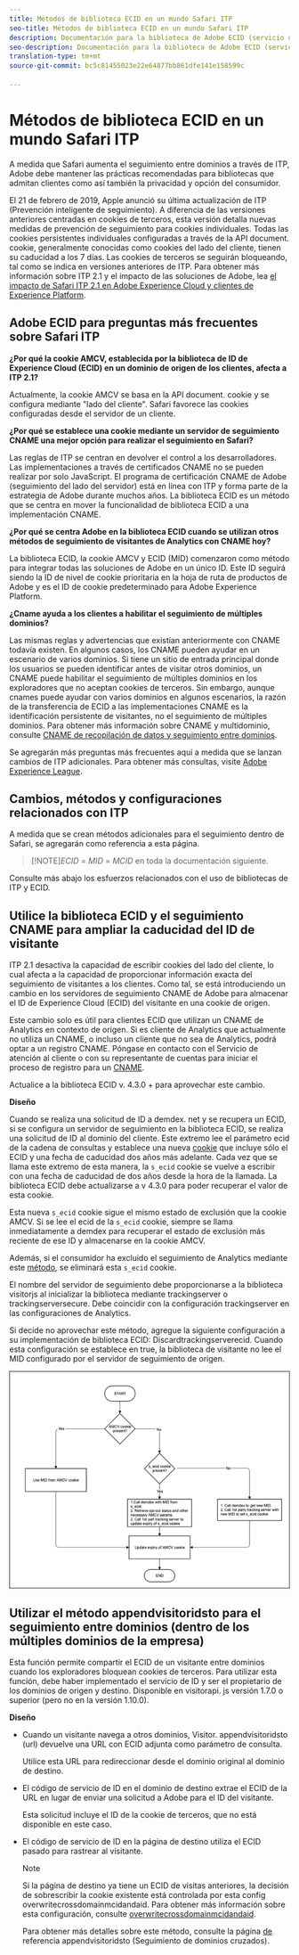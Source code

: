 ```yaml
---
title: Métodos de biblioteca ECID en un mundo Safari ITP
seo-title: Métodos de biblioteca ECID en un mundo Safari ITP
description: Documentación para la biblioteca de Adobe ECID (servicio de ID).
seo-description: Documentación para la biblioteca de Adobe ECID (servicio de ID).
translation-type: tm+mt
source-git-commit: bc5c81455023e22e64877bb861dfe141e158599c

---
```



# Métodos de biblioteca ECID en un mundo Safari ITP

A medida que Safari aumenta el seguimiento entre dominios a través de ITP, Adobe debe mantener las prácticas recomendadas para bibliotecas que admitan clientes como así también la privacidad y opción del consumidor.

El 21 de febrero de 2019, Apple anunció su última actualización de ITP (Prevención inteligente de seguimiento). A diferencia de las versiones anteriores centradas en cookies de terceros, esta versión detalla nuevas medidas de prevención de seguimiento para cookies individuales. Todas las cookies persistentes individuales configuradas a través de la API document. cookie, generalmente conocidas como cookies del lado del cliente, tienen su caducidad a los 7 días. Las cookies de terceros se seguirán bloqueando, tal como se indica en versiones anteriores de ITP. Para obtener más información sobre ITP 2.1 y el impacto de las soluciones de Adobe, lea [el impacto de Safari ITP 2.1 en Adobe Experience Cloud y clientes de Experience Platform](https://medium.com/adobetech/safari-itp-2-1-impact-on-adobe-experience-cloud-customers-9439cecb55ac).

## Adobe ECID para preguntas más frecuentes sobre Safari ITP

**¿Por qué la cookie AMCV, establecida por la biblioteca de ID de Experience Cloud (ECID) en un dominio de origen de los clientes, afecta a ITP 2.1?**

Actualmente, la cookie AMCV se basa en la API document. cookie y se configura mediante &quot;lado del cliente&quot;. Safari favorece las cookies configuradas desde el servidor de un cliente.

**¿Por qué se establece una cookie mediante un servidor de seguimiento CNAME una mejor opción para realizar el seguimiento en Safari?**

Las reglas de ITP se centran en devolver el control a los desarrolladores. Las implementaciones a través de certificados CNAME no se pueden realizar por solo JavaScript. El programa de certificación CNAME de Adobe (seguimiento del lado del servidor) está en línea con ITP y forma parte de la estrategia de Adobe durante muchos años. La biblioteca ECID es un método que se centra en mover la funcionalidad de biblioteca ECID a una implementación CNAME.

**¿Por qué se centra Adobe en la biblioteca ECID cuando se utilizan otros métodos de seguimiento de visitantes de Analytics con CNAME hoy?**

La biblioteca ECID, la cookie AMCV y ECID (MID) comenzaron como método para integrar todas las soluciones de Adobe en un único ID. Este ID seguirá siendo la ID de nivel de cookie prioritaria en la hoja de ruta de productos de Adobe y es el ID de cookie predeterminado para Adobe Experience Platform.

**¿Cname ayuda a los clientes a habilitar el seguimiento de múltiples dominios?**

Las mismas reglas y advertencias que existían anteriormente con CNAME todavía existen. En algunos casos, los CNAME pueden ayudar en un escenario de varios dominios. Si tiene un sitio de entrada principal donde los usuarios se pueden identificar antes de visitar otros dominios, un CNAME puede habilitar el seguimiento de múltiples dominios en los exploradores que no aceptan cookies de terceros. Sin embargo, aunque cnames puede ayudar con varios dominios en algunos escenarios, la razón de la transferencia de ECID a las implementaciones CNAME es la identificación persistente de visitantes, no el seguimiento de múltiples dominios. Para obtener más información sobre CNAME y multidominio, consulte [CNAME de recopilación de datos y seguimiento entre dominios](/help/reference/analytics-reference/cname.md).

Se agregarán más preguntas más frecuentes aquí a medida que se lanzan cambios de ITP adicionales. Para obtener más consultas, visite [Adobe Experience League](https://experienceleague.adobe.com/#recommended/solutions/analytics).

## Cambios, métodos y configuraciones relacionados con ITP

A medida que se crean métodos adicionales para el seguimiento dentro de Safari, se agregarán como referencia a esta página.

>[!NOTE]*ECID* = *MID* = *MCID* en toda la documentación siguiente.

Consulte más abajo los esfuerzos relacionados con el uso de bibliotecas de ITP y ECID.

## Utilice la biblioteca ECID y el seguimiento CNAME para ampliar la caducidad del ID de visitante

ITP 2.1 desactiva la capacidad de escribir cookies del lado del cliente, lo cual afecta a la capacidad de proporcionar información exacta del seguimiento de visitantes a los clientes. Como tal, se está introduciendo un cambio en los servidores de seguimiento CNAME de Adobe para almacenar el ID de Experience Cloud (ECID) del visitante en una cookie de origen.

Este cambio solo es útil para clientes ECID que utilizan un CNAME de Analytics en contexto de origen. Si es cliente de Analytics que actualmente no utiliza un CNAME, o incluso un cliente que no sea de Analytics, podrá optar a un registro CNAME. Póngase en contacto con el Servicio de atención al cliente o con su representante de cuentas para iniciar el proceso de registro para un [CNAME](https://marketing.adobe.com/resources/help/en_US/whitepapers/first_party_cookies/adobe_managed_cert_pgm.html).

Actualice a la biblioteca ECID v. 4.3.0 + para aprovechar este cambio.

**Diseño**

Cuando se realiza una solicitud de ID a demdex. net y se recupera un ECID, si se configura un servidor de seguimiento en la biblioteca ECID, se realiza una solicitud de ID al dominio del cliente. Este extremo lee el parámetro ecid de la cadena de consultas y establece una nueva [cookie](/help/introduction/cookies.md) que incluye sólo el ECID y una fecha de caducidad dos años más adelante. Cada vez que se llama este extremo de esta manera, la `s_ecid` cookie se vuelve a escribir con una fecha de caducidad de dos años desde la hora de la llamada. La biblioteca ECID debe actualizarse a v 4.3.0 para poder recuperar el valor de esta cookie.

Esta nueva `s_ecid` cookie sigue el mismo estado de exclusión que la cookie AMCV. Si se lee el ecid de la `s_ecid` cookie, siempre se llama inmediatamente a demdex para recuperar el estado de exclusión más reciente de ese ID y almacenarse en la cookie AMCV.

Además, si el consumidor ha excluido el seguimiento de Analytics mediante este [método](https://marketing.adobe.com/resources/help/en_US/sc/implement/opt_out_link.html), se eliminará esta `s_ecid` cookie.

El nombre del servidor de seguimiento debe proporcionarse a la biblioteca visitorjs al inicializar la biblioteca mediante trackingserver o trackingserversecure. Debe coincidir con la configuración trackingserver en las configuraciones de Analytics.

Si decide no aprovechar este método, agregue la siguiente configuración a su implementación de biblioteca ECID: Discardtrackingserverecid. Cuando esta configuración se establece en true, la biblioteca de visitante no lee el MID configurado por el servidor de seguimiento de origen.

![](assets/itp-proposal-v1.png)

## Utilizar el método appendvisitoridsto para el seguimiento entre dominios (dentro de los múltiples dominios de la empresa)

Esta función permite compartir el ECID de un visitante entre dominios cuando los exploradores bloquean cookies de terceros. Para utilizar esta función, debe haber implementado el servicio de ID y ser el propietario de los dominios de origen y destino. Disponible en visitorapi. js versión 1.7.0 o superior (pero no en la versión 1.10.0).

**Diseño**

* Cuando un visitante navega a otros dominios, Visitor. appendvisitoridsto (url) devuelve una URL con ECID adjunta como parámetro de consulta.

   Utilice esta URL para redireccionar desde el dominio original al dominio de destino.

* El código de servicio de ID en el dominio de destino extrae el ECID de la URL en lugar de enviar una solicitud a Adobe para el ID del visitante.

   Esta solicitud incluye el ID de la cookie de terceros, que no está disponible en este caso.

* El código de servicio de ID en la página de destino utiliza el ECID pasado para rastrear al visitante.

   >[!NOTE]
   >Si la página de destino ya tiene un ECID de visitas anteriores, la decisión de sobrescribir la cookie existente está controlada por esta config overwritecrossdomainmcidandaid. Para obtener más información sobre esta configuración, consulte [overwritecrossdomainmcidandaid](/help/library/function-vars/overwrite-visitor-id.md).
   >
   >Para obtener más detalles sobre este método, consulte la página [de](/help/library/get-set/appendvisitorid.md) referencia appendvisitoridsto (Seguimiento de dominios cruzados).
